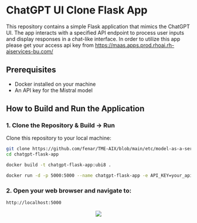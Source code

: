 # ChatGPT UI Clone Flask App

This repository contains a simple Flask application that mimics the ChatGPT UI. The app interacts with a specified API endpoint to process user inputs and display responses in a chat-like interface. In order to utilize this app please get your access api key from https://maas.apps.prod.rhoai.rh-aiservices-bu.com/ 

## Prerequisites

- Docker installed on your machine
- An API key for the Mistral model

## How to Build and Run the Application

### 1. Clone the Repository & Build -> Run

Clone this repository to your local machine:

```bash
git clone https://github.com/fenar/TME-AIX/blob/main/etc/model-as-a-server/chatgpt_flask_app.py
cd chatgpt-flask-app

docker build -t chatgpt-flask-app:ubi8 .

docker run -d -p 5000:5000 --name chatgpt-flask-app -e API_KEY=your_api_key chatgpt-flask-app:ubi8
```

### 2. Open your web browser and navigate to:

```bash
http://localhost:5000
```

<div align="center">
    <img src="https://raw.githubusercontent.com/fenar/TME-AIX/main/etc/model-as-a-server/maas.png"/>
</div>
